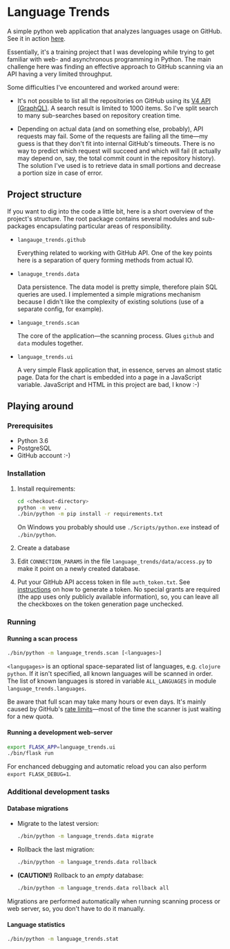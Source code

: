 # Language Trends
A simple python web application that analyzes languages usage on GitHub. See it
in action [here](http://oleg-knyazev.com/language-trends/).

Essentially, it's a training project that I was developing while trying to get
familiar with web- and asynchronous programming in Python. The main challenge here
was finding an effective approach to GitHub scanning via an API having a very limited
throughput.

Some difficulties I've encountered and worked around were:

  * It's not possible to list all the repositories on GitHub using its
    [V4 API (GraphQL)](https://developer.github.com/v4). A search result is limited
    to 1000 items. So I've split search to many sub-searches based on repository
    creation time.

  * Depending on actual data (and on something else, probably), API requests may fail. Some
    of the requests are failing all the time—my guess is that they don't fit into internal
    GitHub's timeouts. There is no way to predict which request will succeed and which
    will fail (it actually may depend on, say, the total commit count in the repository
    history). The solution I've used is to retrieve data in small portions and decrease
    a portion size in case of error.

## Project structure

If you want to dig into the code a little bit, here is a short overview of the project's
structure. The root package contains several modules and sub-packages encapsulating
particular areas of responsibility.

* `langauge_trends.github`

  Everything related to working with GitHub API. One of the key points here is a separation
  of query forming methods from actual IO.

* `lanaguge_trends.data`

  Data persistence. The data model is pretty simple, therefore plain SQL queries are used.
  I implemented a simple migrations mechanism because I didn't like the complexity of
  existing solutions (use of a separate config, for example).

* `language_trends.scan`

  The core of the application—the scanning process. Glues `github` and `data` modules
  together.

* `language_trends.ui`

  A very simple Flask application that, in essence, serves an almost static page. Data
  for the chart is embedded into a page in a JavaScript variable. JavaScript and HTML in
  this project are bad, I know :-)

## Playing around

### Prerequisites

* Python 3.6
* PostgreSQL
* GitHub account :-)

### Installation

1. Install requirements:

      ```bash
      cd <checkout-directory>
      python -m venv .
      ./bin/python -m pip install -r requirements.txt
      ```

   On Windows you probably should use `./Scripts/python.exe` instead of `./bin/python`.

2. Create a database

3. Edit `CONNECTION_PARAMS` in the file `language_trends/data/access.py` to make it
   point on a newly created database.

4. Put your GitHub API access token in file `auth_token.txt`. See
   [instructions](https://help.github.com/articles/creating-a-personal-access-token-for-the-command-line/)
   on how to generate a token. No special grants are required (the app uses only publicly
   available information), so, you can leave all the checkboxes on the token generation
   page unchecked.

### Running

#### Running a scan process

  ```bash
  ./bin/python -m language_trends.scan [<languages>]
  ```

  `<langugages>` is an optional space-separated list of languages, e.g. `clojure python`.
If it isn't specified, all known languages will be scanned in order. The list of known
languages is stored in variable `ALL_LANGUAGES` in module `language_trends.languages`.

  Be aware that full scan may take many hours or even days. It's mainly caused by GitHub's
[rate limits](https://developer.github.com/v4/guides/resource-limitations/)—most of the time
the scanner is just waiting for a new quota.

#### Running a development web-server

  ```bash
  export FLASK_APP=language_trends.ui
  ./bin/flask run
  ```

  For enchanced debugging and automatic reload you can also perform `export FLASK_DEBUG=1`.

### Additional development tasks

#### Database migrations

 * Migrate to the latest version:

     ```bash
     ./bin/python -m language_trends.data migrate
     ```

  * Rollback the last migration:

     ```bash
     ./bin/python -m language_trends.data rollback
     ```

  * **(CAUTION!)** Rollback to an *empty* database:

     ```bash
     ./bin/python -m language_trends.data rollback all
     ```

  Migrations are performed automatically when running scanning process or web server, so, you
  don't have to do it manually.

#### Language statistics

  ```bash
  ./bin/python -m language_trends.stat
  ```
